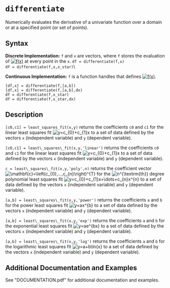 # `differentiate`

Numerically evaluates the derivative of a univariate function over a domain or at a specified point (or set of points).


## Syntax

**Discrete Implementation:** `f` and `x` are vectors, where `f` stores the evaluation of <a href="https://www.codecogs.com/eqnedit.php?latex=f(x)" target="_blank"><img src="https://latex.codecogs.com/svg.latex?f(x)" title="f(x)" /></a> at every point in the `x`.
`df = differentiate(f,x)`\
`df = differentiate(f,x,x_star)`\

**Continuous Implementation:** `f` is a function handles that defines <a href="https://www.codecogs.com/eqnedit.php?latex=f(x)" target="_blank"><img src="https://latex.codecogs.com/svg.latex?f(x)" title="f(x)" /></a>.

`[df,x] = differentiate(f,[a,b])`\
`[df,x] = differentiate(f,[a,b],dx)`\
`df = differentiate(f,x_star)`\
`df = differentiate(f,x_star,dx)`


## Description

`[c0,c1] = least_squares_fit(x,y)` returns the coefficients `c0` and `c1` for the linear least squares fit <img src="https://latex.codecogs.com/svg.latex?y=c_{0}&plus;c_{1}x" title="y=c_{0}+c_{1}x" /> to a set of data defined by the vectors `x` (independent variable) and `y` (dependent variable).
            
`[c0,c1] = least\_squares\_fit(x,y,'linear')` returns the coefficients `c0` and `c1` for the linear least squares fit <img src="https://latex.codecogs.com/svg.latex?y=c_{0}&plus;c_{1}x" title="y=c_{0}+c_{1}x" /> to a set of data defined by the vectors `x` (independent variable) and `y` (dependent variable).
 
`c = least\_squares\_fit(x,y,'poly',n)` returns the coefficient vector <img src="https://latex.codecogs.com/svg.latex?\mathbf{c}=\left(c_{0},...,c_{n}\right)^{T}" title="\mathbf{c}=\left(c_{0},...,c_{n}\right)^{T}" /> for the <img src="https://latex.codecogs.com/svg.latex?n^{\textrm{th}}" title="n^{\textrm{th}}" /> degree polynomial least squares fit <img src="https://latex.codecogs.com/svg.latex?y=c_{0}&plus;c_{1}x&plus;\dots&plus;c_{n}x^{n}" title="y=c_{0}+c_{1}x+\dots+c_{n}x^{n}" /> to a set of data defined by the vectors `x` (independent variable) and `y` (dependent variable).

`[a,b] = least\_squares\_fit(x,y,'power')` returns the coefficients `a` and `b` for the power least squares fit <img src="https://latex.codecogs.com/svg.latex?y=ax^{b}" title="y=ax^{b}" /> to a set of data defined by the vectors `x` (independent variable) and `y` (dependent variable).

`[a,b] = least\_squares\_fit(x,y,'exp')` returns the coefficients `a` and `b` for the exponential least squares fit <img src="https://latex.codecogs.com/svg.latex?y=ae^{bx}" title="y=ae^{bx}" /> to a set of data  defined by the vectors `x` (independent variable) and `y` (dependent variable).

`[a,b] = least\_squares\_fit(x,y,'log')` returns the coefficients `a` and `b` for the logarithmic least squares fit <img src="https://latex.codecogs.com/svg.latex?y=a&plus;b\ln{x}" title="y=a+b\ln{x}" /> to a set of data defined by the vectors `x` (independent variable) and `y` (dependent variable).


## Additional Documentation and Examples

See "DOCUMENTATION.pdf" for additional documentation and examples.
